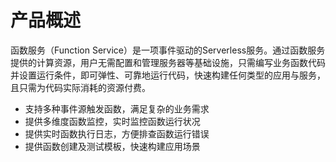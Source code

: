 # 产品概述

函数服务（Function Service）是一项事件驱动的Serverless服务。通过函数服务提供的计算资源，用户无需配置和管理服务器等基础设施，只需编写业务函数代码并设置运行条件，即可弹性、可靠地运行代码，快速构建任何类型的应用与服务，且只需为代码实际消耗的资源付费。

* 支持多种事件源触发函数，满足复杂的业务需求
* 提供多维度函数监控，实时监控函数运行状况
* 提供实时函数执行日志，方便排查函数运行错误
* 提供函数创建及测试模板，快速构建应用场景
